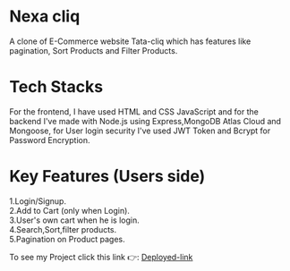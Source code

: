 # Nexa cliq

A clone of E-Commerce website Tata-cliq which has features like pagination, Sort Products and Filter Products.

# Tech Stacks
For the frontend, I have used HTML and CSS JavaScript and for the backend I've  made with Node.js using Express,MongoDB Atlas Cloud and Mongoose, for User login security I've used JWT Token and Bcrypt for Password Encryption.

# Key Features (Users side)
1.Login/Signup.<br>
2.Add to Cart (only when Login).<br>
3.User's own cart when he is login.<br>
4.Search,Sort,filter products.<br>
5.Pagination on Product pages.<br>

<p>To see my Project click this link 👉:
  <a href="https://nexa-cliq.netlify.app/">Deployed-link</a>
</p>
